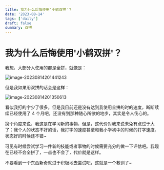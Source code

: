```yaml
---
title: 我为什么后悔使用'小鹤双拼'？
date: '2023-08-14'
tags: ['daily']
draft: false
summary: 双拼
---
```


# 我为什么后悔使用'小鹤双拼'？

我想，大部分人使用的都是全拼，就像是：

![image-20230814201441243](https://xiaozhublog.oss-cn-qingdao.aliyuncs.com/myblogimg/image-20230814201441243.png)

但是我如果用双拼的话会是这样：

![image-20230814201350613](https://xiaozhublog.oss-cn-qingdao.aliyuncs.com/myblogimg/image-20230814201350613.png)

看似我打的字少了很多，但是我目前还是没有达到我使用全拼的时的速度，断断续续已经使用了 4 个月吧，还没有到那种随心所欲的地步，其实是令人伤心的。

换个角度来说，我这是在学习新的事物，但是，这代价对我来说未免有点过于大了：我个人的状态不好的话，我打字的速度甚至和我小学初中的时候的打字速度。状态好的时候还不错~

可见有时候尝试学习一件新的技能或者事物的时候需要充分的做一下评估吧。我现在已经不会全拼了，一点也不会了，代价就是这样。

不要看到一个东西新奇就过于积极地去尝试吧，这就是一个教训了~
